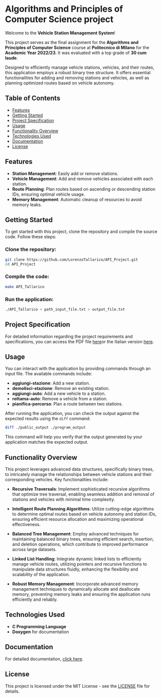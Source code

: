 # Algorithms and Principles of Computer Science project

Welcome to the **Vehicle Station Management System**!

This project serves as the final assignment for the **Algorithms and Principles of Computer Science** course at **Politecnico di Milano** for the **Academic Year 2022/23**. It was evaluated with a top grade of **30 cum laude**.

Designed to efficiently manage vehicle stations, vehicles, and their routes, this application employs a robust binary tree structure. It offers essential functionalities for adding and removing stations and vehicles, as well as planning optimized routes based on vehicle autonomy.

## Table of Contents
- [Features](#features)
- [Getting Started](#getting-started)
- [Project Specification](#project-specification)
- [Usage](#usage)
- [Functionality Overview](#functionality-overview)
- [Technologies Used](#technologies-used)
- [Documentation](#documentation)
- [License](#license)

## Features
- **Station Management**: Easily add or remove stations.
- **Vehicle Management**: Add and remove vehicles associated with each station.
- **Route Planning**: Plan routes based on ascending or descending station IDs, ensuring optimal vehicle usage.
- **Memory Management**: Automatic cleanup of resources to avoid memory leaks.

## Getting Started
To get started with this project, clone the repository and compile the source code. Follow these steps:

### Clone the repository:
```bash
git clone https://github.com/LorenzoTallarico/API_Project.git
cd API_Project
```

### Compile the code:
```bash
make API_Tallarico
```
### Run the application:
```bash
./API_Tallarico < path_input_file.txt > output_file.txt
```
## Project Specification

For detailed information regarding the project requirements and specifications, you can access the PDF file [here](./Instructions_ENG.pdf)or the Italian version [here](./Instructions_ITA.pdf).

## Usage
You can interact with the application by providing commands through an input file. The available commands include:

- **aggiungi-stazione**: Add a new station.
- **demolisci-stazione**: Remove an existing station.
- **aggiungi-auto**: Add a new vehicle to a station.
- **rottama-auto**: Remove a vehicle from a station.
- **pianifica-percorso**: Plan a route between two stations.

After running the application, you can check the output against the expected results using the `diff` command:
```bash
diff ./public_output ./program_output
```
This command will help you verify that the output generated by your application matches the expected output.

## Functionality Overview
This project leverages advanced data structures, specifically binary trees, to intricately manage the relationships between vehicle stations and their corresponding vehicles. Key functionalities include:

- **Recursive Traversals**: Implement sophisticated recursive algorithms that optimize tree traversal, enabling seamless addition and removal of stations and vehicles with minimal time complexity.

- **Intelligent Route Planning Algorithms**: Utilize cutting-edge algorithms to determine optimal routes based on vehicle autonomy and station IDs, ensuring efficient resource allocation and maximizing operational effectiveness.

- **Balanced Tree Management**: Employ advanced techniques for maintaining balanced binary trees, ensuring efficient search, insertion, and deletion operations, which contribute to improved performance across large datasets.

- **Linked List Handling**: Integrate dynamic linked lists to efficiently manage vehicle routes, utilizing pointers and recursive functions to manipulate data structures fluidly, enhancing the flexibility and scalability of the application.

- **Robust Memory Management**: Incorporate advanced memory management techniques to dynamically allocate and deallocate memory, preventing memory leaks and ensuring the application runs efficiently and reliably.

## Technologies Used
- **C Programming Language**
- **Doxygen** for documentation

## Documentation
For detailed documentation, [click here](./doc/index.html).

## License
This project is licensed under the MIT License - see the [LICENSE](LICENSE) file for details.
